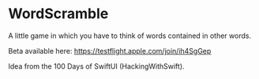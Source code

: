 # WordScramble
A little game in which you have to think of words contained in other words.

Beta available here: https://testflight.apple.com/join/ih4SgGep

Idea from the 100 Days of SwiftUI (HackingWithSwift).
